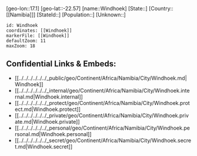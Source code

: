 ﻿---
location: [-22.57,17.1]
mapzoom: [7,12] 
mapmarker: city 
type: City
tags:
- geo/City


SpocWebEntityId: 35637
isDeleted: false
confidential: public

---
[geo-lon::17.1]
[geo-lat::-22.57]
[name::Windhoek]
[State::]
[Country::[[Namibia]]]
[StateId::]
[Population::]
[Unknown::]


```leaflet
id: Windhoek
coordinates: [[Windhoek]]
markerFile: [[Windhoek]]
defaultZoom: 11 
maxZoom: 18
```


## Confidential Links & Embeds: 
- [[../../../../../../_public/geo/Continent/Africa/Namibia/City/Windhoek.md|Windhoek]] 
- [[../../../../../../_internal/geo/Continent/Africa/Namibia/City/Windhoek.internal.md|Windhoek.internal]] 
- [[../../../../../../_protect/geo/Continent/Africa/Namibia/City/Windhoek.protect.md|Windhoek.protect]] 
- [[../../../../../../_private/geo/Continent/Africa/Namibia/City/Windhoek.private.md|Windhoek.private]] 
- [[../../../../../../_personal/geo/Continent/Africa/Namibia/City/Windhoek.personal.md|Windhoek.personal]] 
- [[../../../../../../_secret/geo/Continent/Africa/Namibia/City/Windhoek.secret.md|Windhoek.secret]] 
